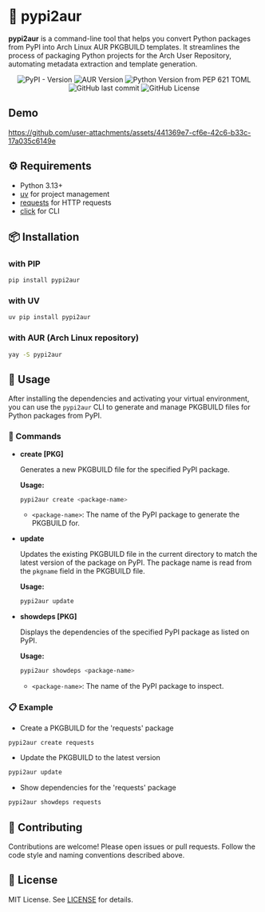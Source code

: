 <!-- markdownlint-disable -->

# 🐍 pypi2aur

**pypi2aur** is a command-line tool that helps you convert Python packages from PyPI into Arch Linux AUR PKGBUILD templates. It streamlines the process of packaging Python projects for the Arch User Repository, automating metadata extraction and template generation.

<div align="center">
  <span>
    <img alt="PyPI - Version" src="https://img.shields.io/pypi/v/pypi2aur">
    <img alt="AUR Version" src="https://img.shields.io/aur/version/pypi2aur">
    <img alt="Python Version from PEP 621 TOML" src="https://img.shields.io/python/required-version-toml?tomlFilePath=https%3A%2F%2Fraw.githubusercontent.com%2Fantrax2024%2Fpypi2aur%2Frefs%2Fheads%2Fmain%2Fpyproject.toml">
    <img alt="GitHub last commit" src="https://img.shields.io/github/last-commit/antrax2024/pypi2aur">
    <img alt="GitHub License" src="https://img.shields.io/github/license/antrax2024/pypi2aur">
  </span>
</div>

## Demo

https://github.com/user-attachments/assets/441369e7-cf6e-42c6-b33c-17a035c6149e


## ⚙️ Requirements

- Python 3.13+
- [uv](https://github.com/astral-sh/uv) for project management
- [requests](https://pypi.org/project/requests/) for HTTP requests
- [click](https://pypi.org/project/click/) for CLI

## 📦 Installation

### with PIP

```bash
pip install pypi2aur
```

### with UV

```bash
uv pip install pypi2aur
```

### with AUR (Arch Linux repository)

```bash
yay -S pypi2aur
```

## 🚀 Usage

After installing the dependencies and activating your virtual environment, you can use the `pypi2aur` CLI to generate and manage PKGBUILD files for Python packages from PyPI.

### 🔨 Commands

- **create [PKG]**

  Generates a new PKGBUILD file for the specified PyPI package.

  **Usage:**

  ```bash
  pypi2aur create <package-name>
  ```

  - `<package-name>`: The name of the PyPI package to generate the PKGBUILD for.

- **update**

  Updates the existing PKGBUILD file in the current directory to match the latest version of the package on PyPI. The package name is read from the `pkgname` field in the PKGBUILD file.

  **Usage:**

  ```bash
  pypi2aur update
  ```

- **showdeps [PKG]**

  Displays the dependencies of the specified PyPI package as listed on PyPI.

  **Usage:**

  ```bash
  pypi2aur showdeps <package-name>
  ```

  - `<package-name>`: The name of the PyPI package to inspect.

### 📋 Example

- Create a PKGBUILD for the 'requests' package

```bash
pypi2aur create requests
```

- Update the PKGBUILD to the latest version

```bash
pypi2aur update
```

- Show dependencies for the 'requests' package

```bash
pypi2aur showdeps requests
```

## 🤝 Contributing

Contributions are welcome! Please open issues or pull requests. Follow the code style and naming conventions described above.

## 📜 License

MIT License. See [LICENSE](LICENSE) for details.
